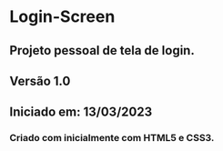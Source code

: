 # Login-Screen
## Projeto pessoal de tela de login.
## Versão 1.0
## Iniciado em: 13/03/2023 
### Criado com inicialmente com HTML5 e CSS3.


